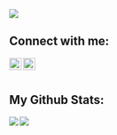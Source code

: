 
<img src="https://ik.imagekit.io/ryanraul/bordaTesteRadical2_87SgCyyw7.png" />

## Connect with me:

<a href = "https://www.linkedin.com/in/raul-ryan-deaque-silva-9521251b5/"><img align="left" alt="ryanraul | LinkedIn" width="22px" src="https://cdn.jsdelivr.net/npm/simple-icons@v3/icons/linkedin.svg" /></a>
<a href = "https://www.instagram.com/raul.deaque/"><img align="left" alt="ryanraul | Instagram" width="22px" src="https://cdn.jsdelivr.net/npm/simple-icons@v3/icons/instagram.svg" /></a>

<br><br>
## My Github Stats:

<div>
<a href="https://github-readme-stats.vercel.app/api?username=ryanraul&show_icons=true&theme=graywhite">
  <img  align="left" src="https://github-readme-stats.vercel.app/api?username=ryanraul&show_icons=true&theme=radical" />
</a>
<a href="https://github-readme-stats.vercel.app/api/top-langs/?username=ryanraul&langs_count=5&theme=radical">
  <img align="left" src="https://github-readme-stats.vercel.app/api/top-langs/?username=ryanraul&langs_count=5&theme=radical&layout=compact" />
</a>
</div>

